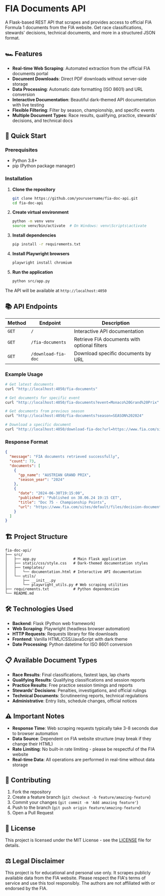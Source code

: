 # FIA Documents API

A Flask-based REST API that scrapes and provides access to official FIA Formula 1 documents from the FIA website. Get race classifications, stewards' decisions, technical documents, and more in a structured JSON format.

## 🏎️ Features

- **Real-time Web Scraping**: Automated extraction from the official FIA documents portal
- **Document Downloads**: Direct PDF downloads without server-side storage
- **Data Processing**: Automatic date formatting (ISO 8601) and URL conversion
- **Interactive Documentation**: Beautiful dark-themed API documentation with live testing
- **Flexible Filtering**: Filter by season, championship, and specific events
- **Multiple Document Types**: Race results, qualifying, practice, stewards' decisions, and technical docs

## 🚀 Quick Start

### Prerequisites

- Python 3.8+
- pip (Python package manager)

### Installation

1. **Clone the repository**
   ```bash
   git clone https://github.com/yourusername/fia-doc-api.git
   cd fia-doc-api
   ```

2. **Create virtual environment**
   ```bash
   python -m venv venv
   source venv/bin/activate  # On Windows: venv\Scripts\activate
   ```

3. **Install dependencies**
   ```bash
   pip install -r requirements.txt
   ```

4. **Install Playwright browsers**
   ```bash
   playwright install chromium
   ```

5. **Run the application**
   ```bash
   python src/app.py
   ```

The API will be available at `http://localhost:4050`

## 📚 API Endpoints

| Method | Endpoint | Description |
|--------|----------|-------------|
| `GET` | `/` | Interactive API documentation |
| `GET` | `/fia-documents` | Retrieve FIA documents with optional filters |
| `GET` | `/download-fia-doc` | Download specific documents by URL |

### Example Usage

```bash
# Get latest documents
curl "http://localhost:4050/fia-documents"

# Get documents for specific event
curl "http://localhost:4050/fia-documents?event=Monaco%20Grand%20Prix"

# Get documents from previous season
curl "http://localhost:4050/fia-documents?season=SEASON%202024"

# Download a specific document
curl "http://localhost:4050/download-fia-doc?url=https://www.fia.com/sites/default/files/..."
```

### Response Format

```json
{
  "message": "FIA documents retrieved successfully",
  "count": 73,
  "documents": [
    {
      "gp_name": "AUSTRIAN GRAND PRIX",
      "season_year": "2024"
    },
    {
      "date": "2024-06-30T19:15:00",
      "published": "Published on 30.06.24 19:15 CET",
      "title": "Doc 75 - Championship Points",
      "url": "https://www.fia.com/sites/default/files/decision-document/..."
    }
  ]
}
```

## 🏗️ Project Structure

```
fia-doc-api/
├── src/
│   ├── app.py                 # Main Flask application
│   ├── static/css/style.css   # Dark-themed documentation styles
│   ├── templates/
│   │   └── documentation.html # Interactive API documentation
│   └── utils/
│       ├── __init__.py
│       └── playwright_utils.py # Web scraping utilities
├── requirements.txt           # Python dependencies
└── README.md
```

## 🛠️ Technologies Used

- **Backend**: Flask (Python web framework)
- **Web Scraping**: Playwright (headless browser automation)
- **HTTP Requests**: Requests library for file downloads
- **Frontend**: Vanilla HTML/CSS/JavaScript with dark theme
- **Date Processing**: Python datetime for ISO 8601 conversion

## 📋 Available Document Types

- **Race Results**: Final classifications, fastest laps, lap charts
- **Qualifying Results**: Qualifying classifications and session reports  
- **Practice Results**: Free practice session timings and reports
- **Stewards' Decisions**: Penalties, investigations, and official rulings
- **Technical Documents**: Scrutineering reports, technical regulations
- **Administrative**: Entry lists, schedule changes, official notices

## ⚠️ Important Notes

- **Response Time**: Web scraping requests typically take 3-8 seconds due to browser automation
- **Data Source**: Dependent on FIA website structure (may break if they change their HTML)
- **Rate Limiting**: No built-in rate limiting - please be respectful of the FIA website
- **Real-time Data**: All operations are performed in real-time without data storage

## 🤝 Contributing

1. Fork the repository
2. Create a feature branch (`git checkout -b feature/amazing-feature`)
3. Commit your changes (`git commit -m 'Add amazing feature'`)
4. Push to the branch (`git push origin feature/amazing-feature`)
5. Open a Pull Request

## 📝 License

This project is licensed under the MIT License - see the [LICENSE](LICENSE) file for details.

## ⚖️ Legal Disclaimer

This project is for educational and personal use only. It scrapes publicly available data from the FIA website. Please respect the FIA's terms of service and use this tool responsibly. The authors are not affiliated with or endorsed by the FIA.
